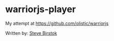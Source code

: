 # warriorjs-player
My attempt at https://github.com/olistic/warriorjs

Written by: [Steve Birstok](http://stevebirstok.com)

